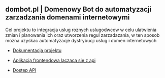 ## dombot.pl | Domenowy Bot do automatyzacji zarzadzania domenami internetowymi
Cel projektu to integracja uslug roznych uslugodwcow
w celu ulatwienia zmian i planowania ich  oraz utworzenia regul zarzadazania,
w ten sposob mozna uzyskac automatyzacje dystrybucji uslug i domen internetowych



+ [Dokumentacja projektu](https://docs.dombot.pl/)

+ [Aplikacja frontendowa laczaca sie z api](https://app.dombot.pl/)

+ [Dostep API](https://api.dombot.pl/)

